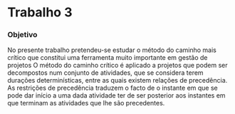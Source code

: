 # Trabalho 3

### Objetivo
No presente trabalho pretendeu-se estudar o método do caminho mais crítico que constitui uma ferramenta muito importante em gestão de projetos O método do caminho crítico é aplicado a projetos que podem ser decompostos num conjunto de atividades, que se considera terem durações determinísticas, entre as quais existem relações de precedência. As restrições de precedência traduzem o facto de o instante em que se pode dar início a uma dada atividade ter de ser posterior aos instantes em que terminam as atividades que lhe são precedentes.
